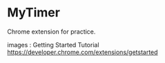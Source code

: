 # MyTimer
Chrome extension for practice.

images : Getting Started Tutorial https://developer.chrome.com/extensions/getstarted
